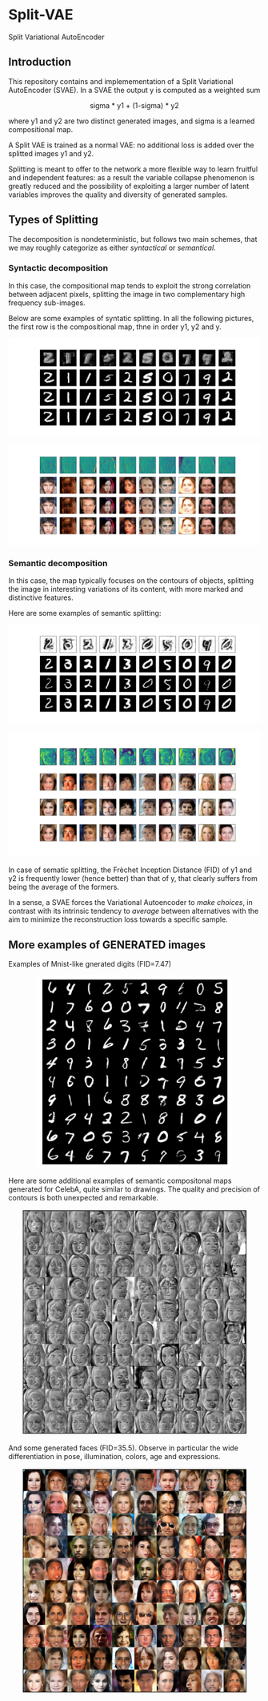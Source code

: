 # Split-VAE
Split Variational AutoEncoder

## Introduction
This repository contains and implemementation of a Split Variational AutoEncoder (SVAE).
In a SVAE the output y is computed as a weighted sum 

<p align="center">sigma * y1 + (1-sigma) * y2</p>

where y1 and y2 are two distinct generated images, and sigma is a learned compositional map. 

A Split VAE is trained as a normal VAE: no additional loss is added over the splitted images y1 and y2. 

Splitting is meant to offer to the network a more flexible way to learn fruitful and independent features: as a result the variable collapse phenomenon is greatly reduced 
and the possibility of exploiting a larger number of latent variables improves the quality and diversity of generated samples.

## Types of Splitting

The decomposition is nondeterministic, but follows two main schemes, 
that we may roughly categorize as either <em>syntactical</em> or <em>semantical</em>. 

### Syntactic decomposition
In this case, the compositional map tends to exploit the strong correlation between adjacent pixels, splitting the image in
two complementary high frequency sub-images. 

Below are some examples of syntatic splitting. In all the following pictures, the first row is the compositional map, thne in order y1, y2 and
y. 

<p align="center"><img src="mnist_syntactic.png" /><p>
	
<p align="center"><img src="CELEBA_sint_good.png" /><p>
	
	
### Semantic decomposition
	
In this case, the map typically
focuses on the contours of objects, splitting the image in
interesting variations of its content, with more marked and
distinctive features. 
	
Here are some examples of semantic splitting:

<p align="center"><img src="mnist_semantic.png" /><p>

<p align="center"><img src="CELEBA_7.png" /><p>
	
In case of sematic splitting, the Frèchet Inception Distance (FID) of y1 and y2 is frequently lower (hence better) 
than that of y, that clearly suffers from being the average of the formers. 
	
In a sense, a SVAE forces the Variational Autoencoder to <em>make choices</em>, in contrast with its intrinsic tendency to <em>average</em> between alternatives with the aim to minimize the reconstruction loss towards a specific sample.	
	
## More examples of GENERATED images

Examples of Mnist-like gnerated digits (FID=7.47)
	
<p align="center"><img src="mnist_square.png" /><p>
	
Here are some additional examples of semantic compositonal maps generated for CelebA, quite similar to drawings. The
quality and precision of contours is both unexpected and remarkable.
	
<p align="center"><img src="CELEBA_masks.png" /><p>	
	
And some generated faces (FID=35.5).  Observe in particular the
wide differentiation in pose, illumination, colors, age and expressions.
	
<p align="center"><img src="CELEBA_square_nice.png" /><p>
	
	
